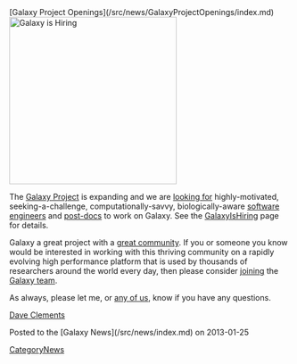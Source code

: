 <div class='newsItemHeader'>[Galaxy Project Openings](/src/news/GalaxyProjectOpenings/index.md)</div>

<div class='right'><a href='/src/GalaxyIsHiring/index.md'><img src="/src/GalaxyIsHiring/GalaxyIsHiringWordCloud2.png" alt="Galaxy is Hiring" width="300" /></a></div>

The [Galaxy Project](http://galaxyproject.org/) is expanding and we are [looking for](/src/GalaxyIsHiring/index.md) highly-motivated, seeking-a-challenge, computationally-savvy, biologically-aware [software engineers](/src/GalaxyIsHiring/index.md#software-engineers) and [post-docs](/src/GalaxyIsHiring/index.md) to work on Galaxy. See the [GalaxyIsHiring](/src/GalaxyIsHiring/index.md) page for details.

Galaxy a great project with a [great community](/src/events/GCC2013/index.md). If you or someone you know would be interested in working with this thriving community on a rapidly evolving high performance platform that is used by thousands of researchers around the world every day, then please consider [joining](/src/GalaxyIsHiring/index.md) the [Galaxy team](/src/GalaxyTeam/index.md).

As always, please let me, or [any of us](/src/GalaxyTeam/index.md), know if you have any questions.

[Dave Clements](/src/DaveClements/index.md)

<div class='newsItemFooter'>Posted to the [Galaxy News](/src/news/index.md) on 2013-01-25</div>

[CategoryNews](/src/CategoryNews/index.md)
